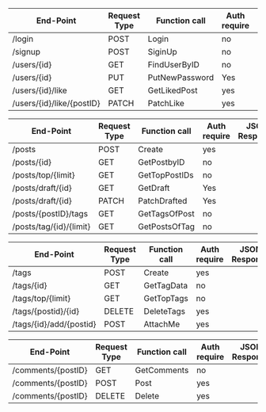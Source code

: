 | End-Point                 | Request Type | Function call  | Auth require | JSON Request(want) | JSON Response(Give) |
| ------------------------- | ------------ | -------------- | ------------ | ------------------ | ------------------- |
| /login                    | POST         | Login          | no           | ``` asd ````       |
| /signup                   | POST         | SiginUp        | no           |
| /users/{id}               | GET          | FindUserByID   | no           |
| /users/{id}               | PUT          | PutNewPassword | Yes          |
| /users/{id}/like          | GET          | GetLikedPost   | yes          |
| /users/{id}/like/{postID} | PATCH        | PatchLike      | yes          |

| End-Point               | Request Type | Function call | Auth require | JSON Response |
| ----------------------- | ------------ | ------------- | ------------ | ------------- |
| /posts                  | POST         | Create        | yes          |
| /posts/{id}             | GET          | GetPostbyID   | no           |
| /posts/top/{limit}      | GET          | GetTopPostIDs | no           |
| /posts/draft/{id}       | GET          | GetDraft      | Yes          |
| /posts/draft/{id}       | PATCH        | PatchDrafted  | Yes          |
| /posts/{postID}/tags    | GET          | GetTagsOfPost | no           |
| /posts/tag/{id}/{limit} | GET          | GetPostsOfTag | no           |

| End-Point               | Request Type | Function call | Auth require | JSON Response |
| ----------------------- | ------------ | ------------- | ------------ | ------------- |
| /tags                   | POST         | Create        | yes          |
| /tags/{id}              | GET          | GetTagData    | no           |
| /tags/top/{limit}       | GET          | GetTopTags    | no           |
| /tags/{postid}/{id}     | DELETE       | DeleteTags    | yes          |
| /tags/{id}/add/{postid} | POST         | AttachMe      | yes          |

| End-Point          | Request Type | Function call | Auth require | JSON Response |
| ------------------ | ------------ | ------------- | ------------ | ------------- |
| /comments/{postID} | GET          | GetComments   | no           |
| /comments/{postID} | POST         | Post          | yes          |
| /comments/{postID} | DELETE       | Delete        | yes          |
